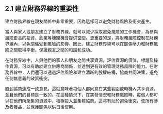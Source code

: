 ## 2.1 建立財務界線的重要性

建立財務界線在親友關係中非常重要，因為這樣可以避免財務風險及衝突產生。

當人與家人或朋友建立了財務界線，就可以減少採取避免風險的工作機會，為參與風險更高的投資、創業等賺錢機會提供空間。更重要的是，將財務風險控制在財務界線內，以免關係受到風險的影響。因此，建立財務界線可以在關係壓力和財務風險之間取得平衡，保證親友之間的和諧和成功。

在財務界線中，人與他們的家人和朋友之間共享資源，評估資源的價值，標題及操作資源，可以有助於建立供應商關係，並達到更有效的管理財務風險的能力。在財務界線中，人們還可以通過評估風險和建立清晰的股權結構，協商共同決策，避免任何無意義的政策衝突。

直到協商達成一致意見，這就意味著每個人都同意在某些範圍或時機內共享資源，並且他們的目標是一致的。在這種情況下，在突發情況和財務風險時，每個人都可以在他們所聚集的資源中，積極投入並集體協商。這將有助於避免衝突，使所有涉及者獲益，並保護關係以供日後使用。